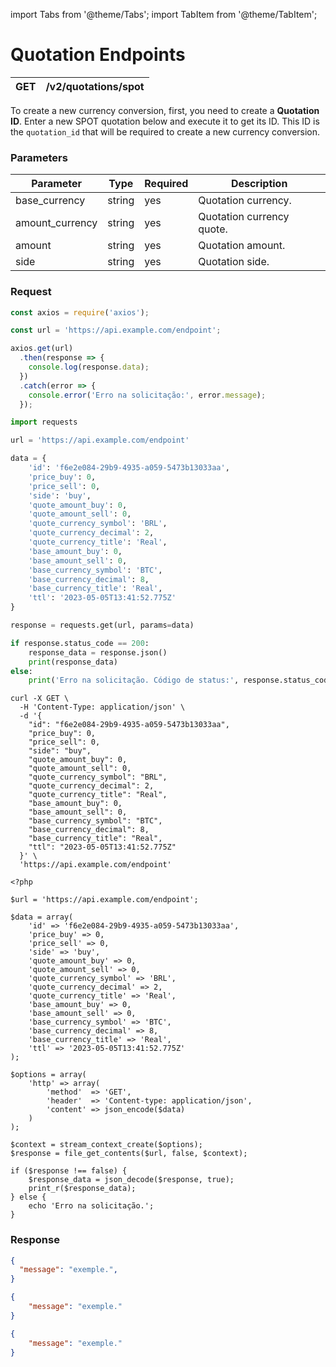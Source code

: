 import Tabs from '@theme/Tabs';
import TabItem from '@theme/TabItem';

# Quotation Endpoints

| GET      | /v2/quotations/spot |
| --------- | ----------- |

To create a new currency conversion, first, you need to create a **Quotation ID**. Enter a new SPOT quotation below and execute it to get its ID. This ID is the `quotation_id` that will be required to create a new currency conversion.


### Parameters

| Parameter | Type | Required | Description |
| --- | --- | --- | --- |
| base_currency  | string | yes | Quotation currency. |
| amount_currency  | string | yes | Quotation currency quote. |
| amount  | string | yes | Quotation amount. |
| side  | string | yes | Quotation side.|

### Request

<Tabs>
<TabItem value="js" label="NodeJS">

```js title=Axios
const axios = require('axios');

const url = 'https://api.example.com/endpoint';

axios.get(url)
  .then(response => {
    console.log(response.data);
  })
  .catch(error => {
    console.error('Erro na solicitação:', error.message);
  });

```
</TabItem>
<TabItem value="py" label="Python">

```python title=Requests
import requests

url = 'https://api.example.com/endpoint'

data = {
    'id': 'f6e2e084-29b9-4935-a059-5473b13033aa',
    'price_buy': 0,
    'price_sell': 0,
    'side': 'buy',
    'quote_amount_buy': 0,
    'quote_amount_sell': 0,
    'quote_currency_symbol': 'BRL',
    'quote_currency_decimal': 2,
    'quote_currency_title': 'Real',
    'base_amount_buy': 0,
    'base_amount_sell': 0,
    'base_currency_symbol': 'BTC',
    'base_currency_decimal': 8,
    'base_currency_title': 'Real',
    'ttl': '2023-05-05T13:41:52.775Z'
}

response = requests.get(url, params=data)

if response.status_code == 200:
    response_data = response.json()
    print(response_data)
else:
    print('Erro na solicitação. Código de status:', response.status_code)
```
</TabItem>
<TabItem value="shell" label="Shell">

```shell title=CURL
curl -X GET \
  -H 'Content-Type: application/json' \
  -d '{
    "id": "f6e2e084-29b9-4935-a059-5473b13033aa",
    "price_buy": 0,
    "price_sell": 0,
    "side": "buy",
    "quote_amount_buy": 0,
    "quote_amount_sell": 0,
    "quote_currency_symbol": "BRL",
    "quote_currency_decimal": 2,
    "quote_currency_title": "Real",
    "base_amount_buy": 0,
    "base_amount_sell": 0,
    "base_currency_symbol": "BTC",
    "base_currency_decimal": 8,
    "base_currency_title": "Real",
    "ttl": "2023-05-05T13:41:52.775Z"
  }' \
  'https://api.example.com/endpoint'
```
</TabItem>
<TabItem value="php" label="PHP">

```shell title=CURL
<?php

$url = 'https://api.example.com/endpoint';

$data = array(
    'id' => 'f6e2e084-29b9-4935-a059-5473b13033aa',
    'price_buy' => 0,
    'price_sell' => 0,
    'side' => 'buy',
    'quote_amount_buy' => 0,
    'quote_amount_sell' => 0,
    'quote_currency_symbol' => 'BRL',
    'quote_currency_decimal' => 2,
    'quote_currency_title' => 'Real',
    'base_amount_buy' => 0,
    'base_amount_sell' => 0,
    'base_currency_symbol' => 'BTC',
    'base_currency_decimal' => 8,
    'base_currency_title' => 'Real',
    'ttl' => '2023-05-05T13:41:52.775Z'
);

$options = array(
    'http' => array(
        'method'  => 'GET',
        'header'  => 'Content-type: application/json',
        'content' => json_encode($data)
    )
);

$context = stream_context_create($options);
$response = file_get_contents($url, false, $context);

if ($response !== false) {
    $response_data = json_decode($response, true);
    print_r($response_data);
} else {
    echo 'Erro na solicitação.';
}
```
</TabItem>
</Tabs>


### Response

<Tabs>
<TabItem value="200" label="200">

```json  title=/v2/quotations/spot
{
  "message": "exemple.",
}
```
</TabItem>
<TabItem value="400" label="400">

```json  title=/v2/quotations/spot
{
    "message": "exemple."
}
```
</TabItem>
<TabItem value="401" label="401">

```json  title=/v2/quotations/spot
{
    "message": "exemple."
}
```
</TabItem>
</Tabs>
